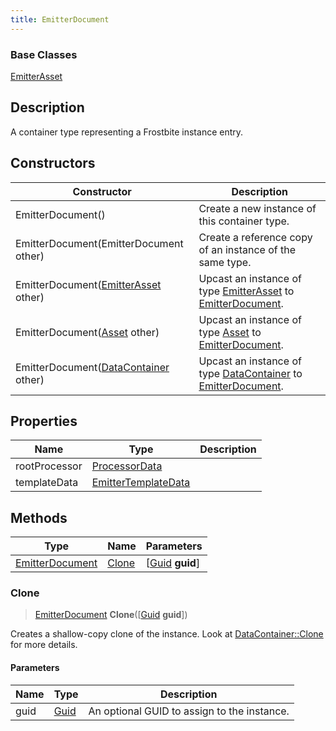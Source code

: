 ```yaml
---
title: EmitterDocument
---
```

### Base Classes

[EmitterAsset](/vext/ref/fb/emitterasset/)

## Description

A container type representing a Frostbite instance entry.

## Constructors

| Constructor                                                                | Description                                                                                                           |
| -------------------------------------------------------------------------- | --------------------------------------------------------------------------------------------------------------------- |
| EmitterDocument()                                                          | Create a new instance of this container type.                                                                         |
| EmitterDocument(EmitterDocument other)                                     | Create a reference copy of an instance of the same type.                                                              |
| EmitterDocument([EmitterAsset](/vext/ref/fb/emitterasset/) other)                        | Upcast an instance of type [EmitterAsset](/vext/ref/fb/emitterasset/) to [EmitterDocument](/vext/ref/fb/emitterdocument/).                        |
| EmitterDocument([Asset](/vext/ref/fb/asset/) other)                                      | Upcast an instance of type [Asset](/vext/ref/fb/asset/) to [EmitterDocument](/vext/ref/fb/emitterdocument/).                                      |
| EmitterDocument([DataContainer](/vext/ref/shared/class/datacontainer) other) | Upcast an instance of type [DataContainer](/vext/ref/shared/class/datacontainer) to [EmitterDocument](/vext/ref/fb/emitterdocument/). |

## Properties

| Name          | Type                                       | Description |
| ------------- | ------------------------------------------ | ----------- |
| rootProcessor | [ProcessorData](/vext/ref/fb/processordata/)             |             |
| templateData  | [EmitterTemplateData](/vext/ref/fb/emittertemplatedata/) |             |

## Methods

| Type                               | Name            | Parameters                                     |
| ---------------------------------- | --------------- | ---------------------------------------------- |
| [EmitterDocument](/vext/ref/fb/emitterdocument/) | [Clone](#clone) | \[[Guid](/vext/ref/shared/class/guid) **guid**\] |

### Clone

> [EmitterDocument](/vext/ref/fb/emitterdocument/) **Clone**(\[[Guid](/vext/ref/shared/class/guid) **guid**\])

Creates a shallow-copy clone of the instance. Look at [DataContainer::Clone](/vext/ref/shared/class/datacontainer#clone) for more details.

#### Parameters

| Name | Type         | Description                                 |
| ---- | ------------ | ------------------------------------------- |
| guid | [Guid](/vext/ref/shared/class/guid/) | An optional GUID to assign to the instance. |
